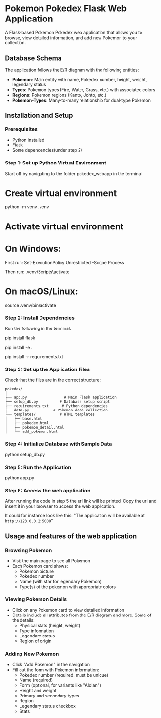 ﻿# Pokemon Pokedex Flask Web Application
A Flask-based Pokemon Pokedex web application that allows you to browse, view detailed information, and add new Pokemon to your collection.

## Database Schema
The application follows the E/R diagram with the following entities:
- **Pokemon**: Main entity with name, Pokedex number, height, weight, legendary status
- **Types**: Pokemon types (Fire, Water, Grass, etc.) with associated colors
- **Regions**: Pokemon regions (Kanto, Johto, etc.)
- **Pokemon-Types**: Many-to-many relationship for dual-type Pokemon


## Installation and Setup
### Prerequisites
- Python installed
- Flask
- Some dependencies(under step 2)

### Step 1: Set up Python Virtual Environment
Start off by navigating to the folder pokedex_webapp in the terminal

# Create virtual environment
python -m venv .venv

# Activate virtual environment
# On Windows:
First run:
Set-ExecutionPolicy Unrestricted -Scope Process

Then run:
.venv\Scripts\activate
# On macOS/Linux:
source .venv/bin/activate


### Step 2: Install Dependencies
Run the following in the terminal:

pip install flask

pip install -e .

pip install -r requirements.txt

### Step 3: Set up the Application Files
Check that the files are in the correct structure:
```
pokedex/
│
├── app.py                 # Main Flask application
├── setup_db.py          # Database setup script
├── requirements.txt      # Python dependencies
├── data.py           # Pokemon data collection
└── templates/           # HTML templates
│   ├── base.html
│   ├── pokedex.html
│   ├── pokemon_detail.html
│   └── add_pokemon.html
```

### Step 4: Initialize Database with Sample Data
python setup_db.py

### Step 5: Run the Application
python app.py

### Step 6: Access the web application
After running the code in step 5 the url link will be printed. Copy the url and insert it in your browser to access the web application.

It could for instance look like this:
"The application will be available at `http://123.0.0.2:5000`"





## Usage and features of the web application
### Browsing Pokemon
- Visit the main page to see all Pokemon
- Each Pokemon card shows:
  - Pokemon picture
  - Pokedex number
  - Name (with star for legendary Pokemon)
  - Type(s) of the pokemon with appropriate colors

### Viewing Pokemon Details
- Click on any Pokemon card to view detailed information
- Details include all attributes from the E/R diagram and more. Some of the details:
  - Physical stats (height, weight)
  - Type information
  - Legendary status
  - Region of origin

### Adding New Pokemon
- Click "Add Pokemon" in the navigation
- Fill out the form with Pokemon information:
  - Pokedex number (required, must be unique)
  - Name (required)
  - Form (optional, for variants like "Alolan")
  - Height and weight
  - Primary and secondary types
  - Region
  - Legendary status checkbox
  - Stats

